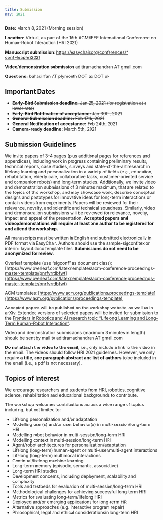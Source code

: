 ```yaml
---
title: Submission
nav: 2021
---
```


**Date:** March 8, 2021 (Morning session)

**Location:** Virtual, as part of the 16th ACM/IEEE International Conference on Human-Robot Interaction (HRI 2021)

**Manuscript submission**: https://easychair.org/conferences/?conf=leaphri2021

**Video/demonstration submission** aditiramachandran AT gmail.com

**Questions:** bahar.irfan AT plymouth DOT ac DOT uk


## Important Dates

 - ~~**Early-Bird Submission deadline:** Jan 25, 2021 (for registration at a lower rate)~~
 - ~~**Early-Bird Notification of acceptance:** Jan 30th, 2021~~
 - ~~**General Submission deadline:** Feb 17th, 2021~~
 - ~~**General Notification of acceptance:** Feb 24th, 2021~~
 - **Camera-ready deadline:** March 5th, 2021


## Submission Guidelines

We invite papers of 3-4 pages (plus additional pages for references and appendices), including work in progress containing preliminary results, technical reports, case studies, surveys and state-of-the-art research in lifelong learning and personalization in a variety of fields (e.g., education, rehabilitation, elderly care, collaborative tasks, customer-oriented service and companion robots) and long-term studies. Additionally, we invite video and demonstration submissions of 3 minutes maximum, that are related to the topics of this workshop, and may showcase work, describe conceptual designs and prototypes for innovative ideas for long-term interactions or contain videos from experiments. Papers will be reviewed for their relevance, novelty, and scientific and technical soundness. Similarly, video and demonstration submissions will be reviewed for relevance, novelty, impact and appeal of the presentation. **Accepted papers and video/demonstations will require at least one author to be registered for and attend the workshop.**

All manuscripts must be written in English and submitted electronically in PDF format via EasyChair. Authors should use the sample-sigconf.tex or interim_layout.docx template files. **Submissions do not need to be anonymized for review**.

Overleaf template (use “sigconf” as document class): [https://www.overleaf.com/latex/templates/acm-conference-proceedings-master-template/pnrfvrrdbfwt](https://www.overleaf.com/latex/templates/acm-conference-proceedings-master-template/pnrfvrrdbfwt)

ACM templates: [https://www.acm.org/publications/proceedings-template](https://www.acm.org/publications/proceedings-template)

 Accepted papers will be published on the workshop website, as well as in arXiv. Extended versions of selected papers will be invited for submission to the [Frontiers in Robotics and AI research topic “Lifelong Learning and Long-Term Human-Robot Interaction”](https://www.frontiersin.org/research-topics/14495/lifelong-learning-and-long-term-human-robot-interaction).

Video and demonstration submissions (maximum 3 minutes in length) should be sent by mail to aditiramachandran AT gmail.com

**Do not attach the video to the email**, i.e., only include a link to the video in the email. The videos should follow HRI 2021 guidelines. However, we only require **a title, one paragraph abstract and list of authors** to be included in the email (i.e., a pdf is not necessary).

## Topics of Interest

We encourage researchers and students from HRI, robotics, cognitive science, rehabilitation and educational backgrounds to contribute.

The workshop welcomes contributions across a wide range of topics including, but not limited to:

- Lifelong personalization and/or adaptation
- Modelling user(s) and/or user behavior(s) in multi-session/long-term HRI
- Modelling robot behavior in multi-session/long-term HRI
- Modelling context in multi-session/long-term HRI
- Agent/robot architectures for personalization/adaptation
- Lifelong (long-term) human-agent or multi-user/multi-agent interactions
- Lifelong (long-term) multimodal interactions
- Continual/lifelong machine learning
- Long-term memory (episodic, semantic, associative)
- Long-term HRI studies
- Development concerns, including deployment, scalability and complexity
- Tools and testbeds for evaluation of multi-session/long-term HRI
- Methodological challenges for achieving successful long-term HRI
- Metrics for evaluating long-term/lifelong HRI
- Deployed and/or emerging applications for long-term HRI
- Alternative approaches (e.g.  interactive program repair)
- Philosophical, legal and ethical considerationsin long-term HRI

